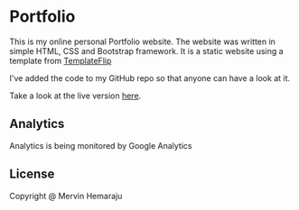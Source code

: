 # Portfolio

This is my online personal Portfolio website. The website was written in simple HTML, CSS and Bootstrap framework. It is a static website using a template from [TemplateFlip](https://templateflip.com/)

I've added the code to my GitHub repo so that anyone can have a look at it.

Take a look at the live version [here](https://mervinhemaraju.com).

## Analytics

Analytics is being monitored by Google Analytics

## License

Copyright @ Mervin Hemaraju
